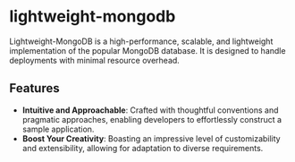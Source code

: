 # lightweight-mongodb

Lightweight-MongoDB is a high-performance, scalable, and lightweight implementation of the popular MongoDB database. It is designed to handle deployments with minimal resource overhead.

## Features
* **Intuitive and Approachable**: Crafted with thoughtful conventions and pragmatic approaches, enabling developers to effortlessly construct a sample application.
* **Boost Your Creativity**: Boasting an impressive level of customizability and extensibility, allowing for adaptation to diverse requirements.
